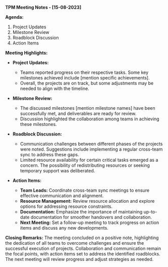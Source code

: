 **TPM Meeting Notes - [15-08-2023]**

**Agenda:**
1. Project Updates
2. Milestone Review
3. Roadblock Discussion
4. Action Items

**Meeting Highlights:**

- **Project Updates:**
  - Teams reported progress on their respective tasks. Some key milestones achieved include [mention specific achievements].
  - Overall, the projects are on track, but some adjustments may be needed to align with the timeline.

- **Milestone Review:**
  - The discussed milestones [mention milestone names] have been successfully met, and deliverables are ready for review.
  - Discussion highlighted the collaboration among teams in achieving these milestones.

- **Roadblock Discussion:**
  - Communication challenges between different phases of the projects were noted. Suggestions include implementing a regular cross-team sync to address these gaps.
  - Limited resource availability for certain critical tasks emerged as a concern. The possibility of redistributing resources or seeking temporary support was deliberated.

- **Action Items:**
  - **Team Leads:** Coordinate cross-team sync meetings to ensure effective communication and alignment.
  - **Resource Management:** Review resource allocation and explore options for addressing resource constraints.
  - **Documentation:** Emphasize the importance of maintaining up-to-date documentation for smoother handovers and collaboration.
  - **Next Meeting:** Set a follow-up meeting to track progress on action items and discuss any new developments.

**Closing Remarks:**
The meeting concluded on a positive note, highlighting the dedication of all teams to overcome challenges and ensure the successful execution of projects. Collaboration and communication remain the focal points, with action items set to address the identified roadblocks. The next meeting will review progress and adjust strategies as needed.
